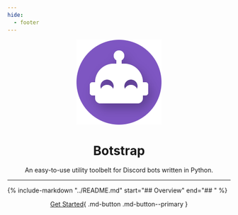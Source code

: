 ```yaml
---
hide:
  - footer
---
```


<div align="center" markdown>

![Botstrap Logo](images/logo-192.png)

# Botstrap

An easy-to-use utility toolbelt for Discord bots written in Python.

</div>

---

{% include-markdown "../README.md" start="## Overview" end="## " %}

<div align="center" markdown>

[Get Started](getting-started){ .md-button .md-button--primary }

</div>
